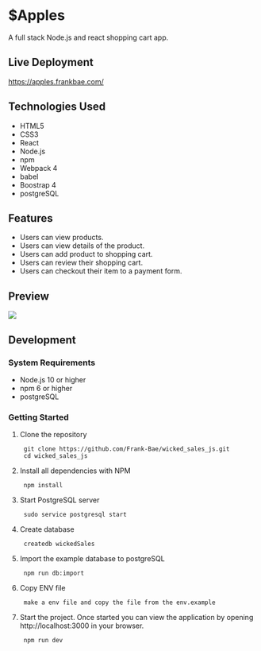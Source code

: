 # $Apples
A full stack Node.js and react shopping cart app.

## Live Deployment

https://apples.frankbae.com/

## Technologies Used
- HTML5
- CSS3
- React
- Node.js
- npm
- Webpack 4
- babel
- Boostrap 4
- postgreSQL

## Features
- Users can view products.
- Users can view details of the product.
- Users can add product to shopping cart.
- Users can review their shopping cart.
- Users can checkout their item to a payment form.

## Preview
![](./previews/ScreenSho.png)
## Development

### System Requirements
- Node.js 10 or higher
- npm 6 or higher
- postgreSQL

### Getting Started
1. Clone the repository

        git clone https://github.com/Frank-Bae/wicked_sales_js.git
        cd wicked_sales_js

2. Install all dependencies with NPM

        npm install

3. Start PostgreSQL server

        sudo service postgresql start

4. Create database

        createdb wickedSales

5. Import the example database to postgreSQL

        npm run db:import

6. Copy ENV file

        make a env file and copy the file from the env.example
    
7. Start the project. Once started you can view the application by opening http://localhost:3000 in your browser.
        
        npm run dev
